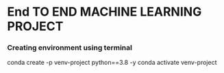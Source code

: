 # End TO END MACHINE LEARNING PROJECT #

### Creating environment using terminal
conda create -p venv-project python==3.8 -y
conda activate venv-project

#

